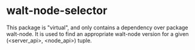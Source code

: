 walt-node-selector
====================

This package is "virtual", and only contains a dependency over package walt-node.
It is used to find an appropriate walt-node version for a given
(<server_api>, <node_api>) tuple.
